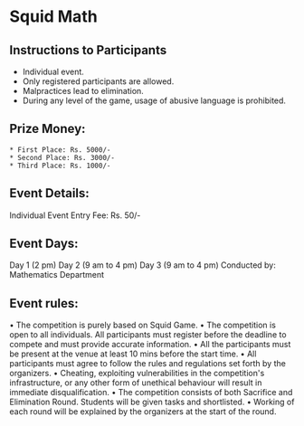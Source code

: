 # Squid Math

## Instructions to Participants

- Individual event.
- Only registered participants are allowed.
- Malpractices lead to elimination.
- During any level of the game, usage of abusive language is prohibited.

## Prize Money:
    * First Place: Rs. 5000/-
    * Second Place: Rs. 3000/-
    * Third Place: Rs. 1000/-

## Event Details:
Individual Event
Entry Fee: Rs. 50/-

## Event Days: 
Day 1 (2 pm)
Day 2 (9 am to 4 pm)
Day 3 (9 am to 4 pm)
Conducted by: Mathematics Department

## Event rules:
•	The competition is purely based on Squid Game.
•	The competition is open to all individuals. All participants must register before the deadline to compete and must provide accurate information.
•	All the participants must be present at the venue at least 10 mins before the start time.
•	All participants must agree to follow the rules and regulations set forth by the organizers.
•	Cheating, exploiting vulnerabilities in the competition's infrastructure, or any other form of unethical behaviour will result in immediate disqualification.
•	The competition consists of both Sacrifice and Elimination Round. Students will be given tasks and shortlisted.
•	Working of each round will be explained by the organizers at the start of the round.
